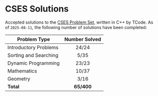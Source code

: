 # CSES Solutions

Accepted solutions to the [CSES Problem Set](https://cses.fi/problemset/), written in C++ by TCode. As of `2025-08-11`, the following number of solutions have been completed:

| Problem Type          | Number Solved |
|-----------------------|:-------------:|
| Introductory Problems |     24/24     |
| Sorting and Searching |     5/35      |
| Dynamic Programming   |     23/23     |
| Mathematics           |     10/37     |
| Geometry              |     3/16      |
| **Total**             |   **65/400**  |
